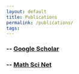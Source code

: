 ```yaml
---
layout: default
title: Publications
permalink: /publications/
tags: 
---
```


### -- [Google Scholar](https://scholar.google.com/citations?user=SW1Lc4YAAAAJ&sortby=pubdate)

### -- [Math Sci Net](https://www.ams.org/mathscinet/search/author.html?mrauthid=778212)


